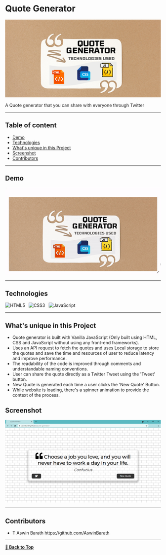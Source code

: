 # Quote Generator

<p>
<img src="assets/Quote Generator Cover Design.png" alt="Quote Generator Cover Design" />
</p>

A Quote generator that you can share with everyone through Twitter

---

## Table of content

- [Demo](#Demo)
- [Technologies](#Technologies)
- [What's unique in this Project](#whats-unique-in-this-project)
- [Screenshot](#screenshot)
- [Contributors](#Contributors)

---

## Demo

<p>
<img src="assets/Quote Generator Demo.gif" alt="Quote Generator Project Demo" />
</p>

---

## Technologies

![HTML5](https://img.shields.io/badge/HTML5-E34F26?style=for-the-badge&logo=html5&logoColor=white)
&nbsp;
![CSS3](https://img.shields.io/badge/CSS3-1572B6?style=for-the-badge&logo=css3&logoColor=white)
&nbsp;
![JavaScript](https://img.shields.io/badge/JavaScript-323330?style=for-the-badge&logo=javascript&logoColor=F7DF1E)
&nbsp;

---

## What's unique in this Project

- Quote generator is built with Vanilla JavaScript (Only built using HTML, CSS and JavaScript without using any front-end frameworks).
- Uses an API request to fetch the quotes and uses Local storage to store the quotes and save the time and resources of user to reduce latency and improve performance.
- The readability of the code is improved through comments and understandable naming conventions.
- User can share the quote directly as a Twitter Tweet using the 'Tweet' button.
- New Quote is generated each time a user clicks the 'New Quote' Button.
- While website is loading, there's a spinner animation to provide the context of the process.

## Screenshot

<img src="assets/Quote Generator Screenshot.png" alt="Screenshot" />

---

## Contributors

- T Aswin Barath <https://github.com/AswinBarath>

---

[**🔼 Back to Top**](#quote-generator)
